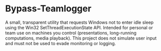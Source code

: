 # Bypass-Teamlogger
A small, transparent utility that requests Windows not to enter idle sleep using the Win32 SetThreadExecutionState API. Intended for personal or team use on machines you control (presentations, long-running computations, media playback). This project does not simulate user input and must not be used to evade monitoring or logging.
